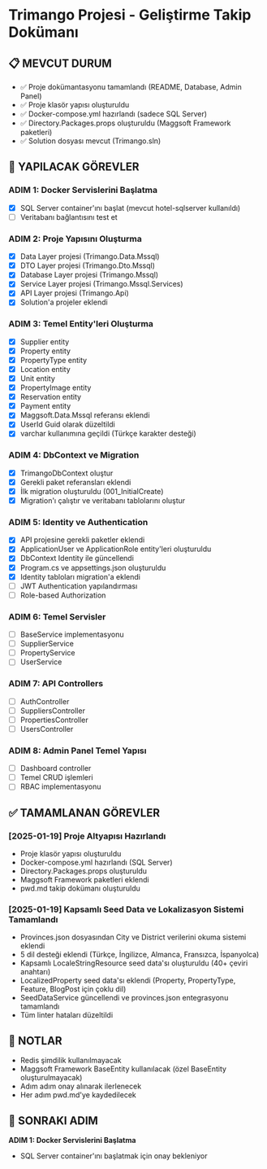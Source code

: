 # Trimango Projesi - Geliştirme Takip Dokümanı

## 📋 MEVCUT DURUM
- ✅ Proje dokümantasyonu tamamlandı (README, Database, Admin Panel)
- ✅ Proje klasör yapısı oluşturuldu
- ✅ Docker-compose.yml hazırlandı (sadece SQL Server)
- ✅ Directory.Packages.props oluşturuldu (Maggsoft Framework paketleri)
- ✅ Solution dosyası mevcut (Trimango.sln)

## 🚀 YAPILACAK GÖREVLER

### ADIM 1: Docker Servislerini Başlatma
- [x] SQL Server container'ını başlat (mevcut hotel-sqlserver kullanıldı)
- [ ] Veritabanı bağlantısını test et

### ADIM 2: Proje Yapısını Oluşturma
- [x] Data Layer projesi (Trimango.Data.Mssql)
- [x] DTO Layer projesi (Trimango.Dto.Mssql)
- [x] Database Layer projesi (Trimango.Mssql)
- [x] Service Layer projesi (Trimango.Mssql.Services)
- [x] API Layer projesi (Trimango.Api)
- [x] Solution'a projeler eklendi

### ADIM 3: Temel Entity'leri Oluşturma
- [x] Supplier entity
- [x] Property entity
- [x] PropertyType entity
- [x] Location entity
- [x] Unit entity
- [x] PropertyImage entity
- [x] Reservation entity
- [x] Payment entity
- [x] Maggsoft.Data.Mssql referansı eklendi
- [x] UserId Guid olarak düzeltildi
- [x] varchar kullanımına geçildi (Türkçe karakter desteği)

### ADIM 4: DbContext ve Migration
- [x] TrimangoDbContext oluştur
- [x] Gerekli paket referansları eklendi
- [x] İlk migration oluşturuldu (001_InitialCreate)
- [x] Migration'ı çalıştır ve veritabanı tablolarını oluştur

### ADIM 5: Identity ve Authentication
- [x] API projesine gerekli paketler eklendi
- [x] ApplicationUser ve ApplicationRole entity'leri oluşturuldu
- [x] DbContext Identity ile güncellendi
- [x] Program.cs ve appsettings.json oluşturuldu
- [x] Identity tabloları migration'a eklendi
- [ ] JWT Authentication yapılandırması
- [ ] Role-based Authorization

### ADIM 6: Temel Servisler
- [ ] BaseService implementasyonu
- [ ] SupplierService
- [ ] PropertyService
- [ ] UserService

### ADIM 7: API Controllers
- [ ] AuthController
- [ ] SuppliersController
- [ ] PropertiesController
- [ ] UsersController

### ADIM 8: Admin Panel Temel Yapısı
- [ ] Dashboard controller
- [ ] Temel CRUD işlemleri
- [ ] RBAC implementasyonu

## ✅ TAMAMLANAN GÖREVLER

### [2025-01-19] Proje Altyapısı Hazırlandı
- Proje klasör yapısı oluşturuldu
- Docker-compose.yml hazırlandı (SQL Server)
- Directory.Packages.props oluşturuldu
- Maggsoft Framework paketleri eklendi
- pwd.md takip dokümanı oluşturuldu

### [2025-01-19] Kapsamlı Seed Data ve Lokalizasyon Sistemi Tamamlandı
- Provinces.json dosyasından City ve District verilerini okuma sistemi eklendi
- 5 dil desteği eklendi (Türkçe, İngilizce, Almanca, Fransızca, İspanyolca)
- Kapsamlı LocaleStringResource seed data'sı oluşturuldu (40+ çeviri anahtarı)
- LocalizedProperty seed data'sı eklendi (Property, PropertyType, Feature, BlogPost için çoklu dil)
- SeedDataService güncellendi ve provinces.json entegrasyonu tamamlandı
- Tüm linter hataları düzeltildi

## 📝 NOTLAR
- Redis şimdilik kullanılmayacak
- Maggsoft Framework BaseEntity kullanılacak (özel BaseEntity oluşturulmayacak)
- Adım adım onay alınarak ilerlenecek
- Her adım pwd.md'ye kaydedilecek

## 🎯 SONRAKI ADIM
**ADIM 1: Docker Servislerini Başlatma**
- SQL Server container'ını başlatmak için onay bekleniyor
